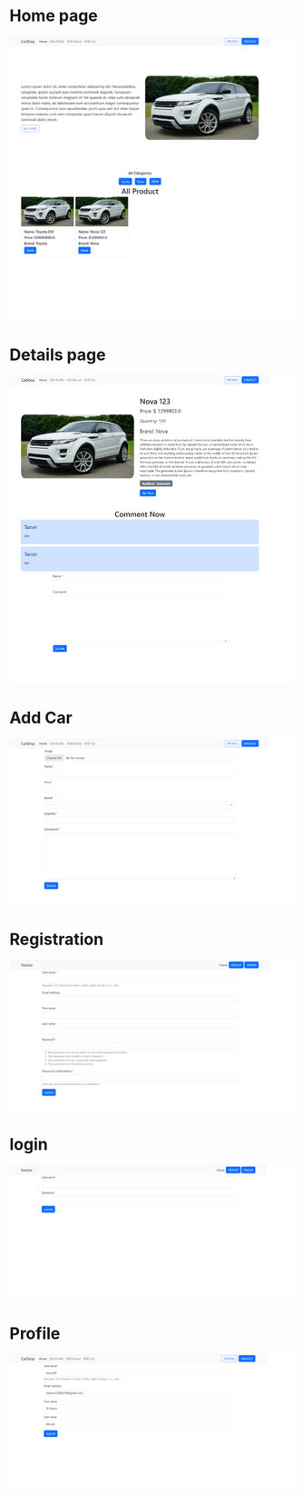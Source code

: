 # Home page

<img src="img/127.0.0.1_8000_ (1).png">

# Details page

<img src='img/127.0.0.1_8000_details_3.png'>

# Add Car

<img src='img/127.0.0.1_8000_car_.png'>

# Registration

<img src="img/127.0.0.1_8000_authors_.png">

# login

<img src="img/127.0.0.1_8000_authors_login_.png">

# Profile

<img src="img/127.0.0.1_8000_author_profile_edit_.png">